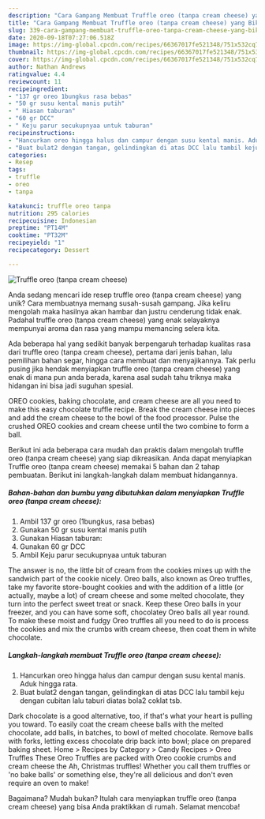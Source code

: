 ```yaml
---
description: "Cara Gampang Membuat Truffle oreo (tanpa cream cheese) yang Bikin Ngiler"
title: "Cara Gampang Membuat Truffle oreo (tanpa cream cheese) yang Bikin Ngiler"
slug: 339-cara-gampang-membuat-truffle-oreo-tanpa-cream-cheese-yang-bikin-ngiler
date: 2020-09-18T07:27:06.518Z
image: https://img-global.cpcdn.com/recipes/66367017fe521348/751x532cq70/truffle-oreo-tanpa-cream-cheese-foto-resep-utama.jpg
thumbnail: https://img-global.cpcdn.com/recipes/66367017fe521348/751x532cq70/truffle-oreo-tanpa-cream-cheese-foto-resep-utama.jpg
cover: https://img-global.cpcdn.com/recipes/66367017fe521348/751x532cq70/truffle-oreo-tanpa-cream-cheese-foto-resep-utama.jpg
author: Nathan Andrews
ratingvalue: 4.4
reviewcount: 11
recipeingredient:
- "137 gr oreo 1bungkus rasa bebas"
- "50 gr susu kental manis putih"
- " Hiasan taburan"
- "60 gr DCC"
- " Keju parur secukupnyaa untuk taburan"
recipeinstructions:
- "Hancurkan oreo hingga halus dan campur dengan susu kental manis. Aduk hingga rata."
- "Buat bulat2 dengan tangan, gelindingkan di atas DCC lalu tambil keju dengan cubitan lalu taburi diatas bola2 coklat tsb."
categories:
- Resep
tags:
- truffle
- oreo
- tanpa

katakunci: truffle oreo tanpa 
nutrition: 295 calories
recipecuisine: Indonesian
preptime: "PT14M"
cooktime: "PT32M"
recipeyield: "1"
recipecategory: Dessert

---
```



![Truffle oreo (tanpa cream cheese)](https://img-global.cpcdn.com/recipes/66367017fe521348/751x532cq70/truffle-oreo-tanpa-cream-cheese-foto-resep-utama.jpg)

Anda sedang mencari ide resep truffle oreo (tanpa cream cheese) yang unik? Cara membuatnya memang susah-susah gampang. Jika keliru mengolah maka hasilnya akan hambar dan justru cenderung tidak enak. Padahal truffle oreo (tanpa cream cheese) yang enak selayaknya mempunyai aroma dan rasa yang mampu memancing selera kita.

Ada beberapa hal yang sedikit banyak berpengaruh terhadap kualitas rasa dari truffle oreo (tanpa cream cheese), pertama dari jenis bahan, lalu pemilihan bahan segar, hingga cara membuat dan menyajikannya. Tak perlu pusing jika hendak menyiapkan truffle oreo (tanpa cream cheese) yang enak di mana pun anda berada, karena asal sudah tahu triknya maka hidangan ini bisa jadi suguhan spesial.

OREO cookies, baking chocolate, and cream cheese are all you need to make this easy chocolate truffle recipe. Break the cream cheese into pieces and add the cream cheese to the bowl of the food processor. Pulse the crushed OREO cookies and cream cheese until the two combine to form a ball.


Berikut ini ada beberapa cara mudah dan praktis dalam mengolah truffle oreo (tanpa cream cheese) yang siap dikreasikan. Anda dapat menyiapkan Truffle oreo (tanpa cream cheese) memakai 5 bahan dan 2 tahap pembuatan. Berikut ini langkah-langkah dalam membuat hidangannya.

<!--inarticleads1-->

##### Bahan-bahan dan bumbu yang dibutuhkan dalam menyiapkan Truffle oreo (tanpa cream cheese):

1. Ambil 137 gr oreo (1bungkus, rasa bebas)
1. Gunakan 50 gr susu kental manis putih
1. Gunakan  Hiasan taburan:
1. Gunakan 60 gr DCC
1. Ambil  Keju parur secukupnyaa untuk taburan


The answer is no, the little bit of cream from the cookies mixes up with the sandwich part of the cookie nicely. Oreo balls, also known as Oreo truffles, take my favorite store-bought cookies and with the addition of a little (or actually, maybe a lot) of cream cheese and some melted chocolate, they turn into the perfect sweet treat or snack. Keep these Oreo balls in your freezer, and you can have some soft, chocolatey Oreo balls all year round. To make these moist and fudgy Oreo truffles all you need to do is process the cookies and mix the crumbs with cream cheese, then coat them in white chocolate. 

<!--inarticleads2-->

##### Langkah-langkah membuat Truffle oreo (tanpa cream cheese):

1. Hancurkan oreo hingga halus dan campur dengan susu kental manis. Aduk hingga rata.
1. Buat bulat2 dengan tangan, gelindingkan di atas DCC lalu tambil keju dengan cubitan lalu taburi diatas bola2 coklat tsb.


Dark chocolate is a good alternative, too, if that&#39;s what your heart is pulling you toward. To easily coat the cream cheese balls with the melted chocolate, add balls, in batches, to bowl of melted chocolate. Remove balls with forks, letting excess chocolate drip back into bowl; place on prepared baking sheet. Home &gt; Recipes by Category &gt; Candy Recipes &gt; Oreo Truffles These Oreo Truffles are packed with Oreo cookie crumbs and cream cheese the Ah, Christmas truffles! Whether you call them truffles or &#39;no bake balls&#39; or something else, they&#39;re all delicious and don&#39;t even require an oven to make! 

Bagaimana? Mudah bukan? Itulah cara menyiapkan truffle oreo (tanpa cream cheese) yang bisa Anda praktikkan di rumah. Selamat mencoba!
